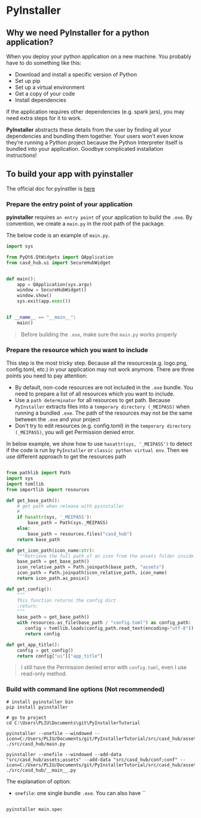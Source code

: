 # PyInstaller

## Why we need PyInstaller for a python application?

When you deploy your python application on a new machine. You probably have to do something like this:

- Download and install a specific version of Python
- Set up pip
- Set up a virtual environment
- Get a copy of your code
- Install dependencies

If the application requires other dependencies (e.g. spark jars), you may need extra steps for it to work. 

**PyInstaller** abstracts these details from the user by finding all your dependencies and bundling them together. 
Your users won’t even know they’re running a Python project because the Python Interpreter itself is bundled into 
your application. Goodbye complicated installation instructions!

## To build your app with pyinstaller

The official doc for pyinstller is [here](https://pyinstaller.org/en/v4.1/index.html)

### Prepare the entry point of your application

**pyinstaller** requires `an entry point` of your application to build the `.exe`. By convention, we create a `main.py`
in the root path of the package. 

The below code is an example of `main.py`. 

```python
import sys

from PyQt6.QtWidgets import QApplication
from casd_hub.ui import SecureHubWidget


def main():
    app = QApplication(sys.argv)
    window = SecureHubWidget()
    window.show()
    sys.exit(app.exec())


if __name__ == "__main__":
    main()
```

> Before building the `.exe`, make sure the `main.py` works properly

### Prepare the resource which you want to include 

This step is the most tricky step. Because all the resources(e.g. logo.png, config.toml, etc.) in your application may
not work anymore. There are three points you need to pay attention:
- By default, non-code resources are not included in the `.exe` bundle. You need to prepare a list of all resources
   which you want to include.
- Use a `path determinator` for all resources to get path. Because `PyInstaller` extracts files into a `temporary directory (_MEIPASS)` when running a 
bundled `.exe`. The path of the resources may not be the same between the `.exe` and your project
- Don't try to edit resources (e.g. config.toml) in the `temporary directory (_MEIPASS)`, you will get Permission denied error. 


In below example, we show how to use `hasattr(sys, '_MEIPASS')` to detect if the code is run by `PyInstaller` or 
`classic python virtual env`. Then we use different approach to get the resources path

```python

from pathlib import Path
import sys
import tomllib
from importlib import resources

def get_base_path():
    # get path when release with pyinstaller
    #
    if hasattr(sys, '_MEIPASS'):
        base_path = Path(sys._MEIPASS)
    else:
        base_path = resources.files("casd_hub")
    return base_path

def get_icon_path(icon_name:str):
    """Retrieve the full path of an icon from the assets folder inside the package"""
    base_path = get_base_path()
    icon_relative_path = Path.joinpath(base_path, "assets")
    icon_path = Path.joinpath(icon_relative_path, icon_name)
    return icon_path.as_posix()

def get_config():
    """
    This function returns the config dict
    :return:
    """
    base_path = get_base_path()
    with resources.as_file(base_path / "config.toml") as config_path:
       config = tomllib.loads(config_path.read_text(encoding="utf-8"))
       return config

def get_app_title():
    config = get_config()
    return config["ui"]["app_title"]

```


> I still have the Permission denied error with `config.toml`, even I use read-only method.
> 

### Build with command line options (Not recommended)

```shell
# install pyinstaller bin
pip install pyinstaller

# go to project
cd C:\Users\PLIU\Documents\git\PyInstallerTutorial

pyinstaller --onefile --windowed --icon=C:/Users/PLIU/Documents/git/PyInstallerTutorial/src/casd_hub/assets/bouclier.ico ./src/casd_hub/main.py

pyinstaller --onefile --windowed --add-data "src/casd_hub/assets;assets" --add-data "src/casd_hub/conf;conf" --icon=C:/Users/PLIU/Documents/git/PyInstallerTutorial/src/casd_hub/assets/bouclier.ico ./src/casd_hub/__main__.py

```

The explanation of option:
- `onefile`: one single bundle `.exe`. You can also have ``

```shell

pyinstaller main.spec
```